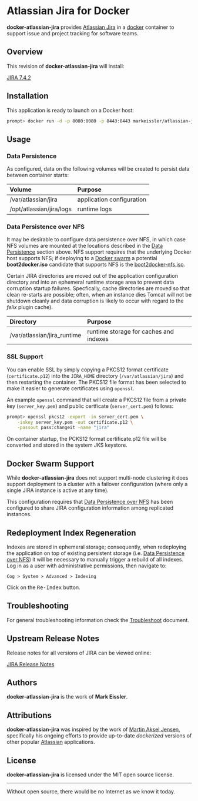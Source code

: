 # Atlassian Jira for Docker

__docker-atlassian-jira__ provides [Atlassian Jira](https://www.atlassian.com/software/jira) in a [docker](https://www.docker.com/)
container to support issue and project tracking for software teams.

## Overview

This revision of __docker-atlassian-jira__ will install:

[JIRA 7.4.2](https://confluence.atlassian.com/jirasoftware/issues-resolved-in-7-4-2-933080164.html)

## Installation

This application is ready to launch on a Docker host:

```sh
prompt> docker run -d -p 8080:8080 -p 8443:8443 markeissler/atlassian-jira:latest
```

## Usage

<a name="data-persistence"></a>

### Data Persistence

As configured, data on the following volumes will be created to persist data between container starts:

| Volume | Purpose                                                    |
|:-------|:-----------------------------------------------------------|
| /var/atlassian/jira                     | application configuration |
| /opt/atlassian/jira/logs                | runtime logs              |

<a name="data-persistence-nfs"></a>

### Data Persistence over NFS

It may be desirable to configure data persistence over NFS, in which case NFS volumes are mounted at the locations
described in the [Data Persistence](#data-persistence) section above. NFS support requires that the underlying Docker
host supports NFS; if deploying to a [Docker swarm](https://docs.docker.com/engine/swarm/) a potential __boot2docker.iso__
candidate that supports NFS is the [boot2docker-nfs.iso](https://github.com/markeissler/boot2docker-nfs).

Certain JIRA directories are moved out of the application configuration directory and into an ephemeral runtime storage
area to prevent data corruption startup failures. Specfically, cache directories are moved so that clean re-starts
are possible; often, when an instance dies Tomcat will not be shutdown cleanly and data corruption is likely to occur
with regard to the _felix_ plugin cache).

| Directory | Purpose                                                    |
|:----------|:-----------------------------------------------------------|
| /var/atlassian/jira_runtime   | runtime storage for caches and indexes |

### SSL Support

You can enable SSL by simply copying a PKCS12 format certificate (`certificate.p12`) into the `JIRA_HOME` directory
(`/var/atlassian/jira`) and then restarting the container. The PKCS12 file format has been selected to make it easier to
generate certificates using `openssl`.

An example `openssl` command that will create a PKCS12 file from a private key (`server_key.pem`) and public certficate
(`server_cert.pem`) follows:

```sh
prompt> openssl pkcs12 -export -in server_cert.pem \
    -inkey server_key.pem -out certificate.p12 \
    -passout pass:changeit -name "jira"
```

On container startup, the PCKS12 format certificate.p12 file will be converted and stored in the system JKS keystore.

## Docker Swarm Support

While __docker-atlassian-jira__ does not support multi-node clustering it does support deployment to a cluster with a
failover configuration (where only a single JIRA instance is active at any time).

This configuration requires that [Data Persistence over NFS](#data-persistence-nfs) has been configured to share JIRA
configuration information among replicated instances.

## Redeployment Index Regeneration

Indexes are stored in ephemeral storage; consequently, when redeploying the application on top of existing persistent
storage (i.e. [Data Persistence over NFS](#data-persistence-nfs)) it will be necessary to manually trigger a rebuild of
all indexes. Log in as a user with administrative permissions, then navigate to:

`Cog > System > Advanced > Indexing`

Click on the <kbd>Re-Index</kbd> button.

## Troubleshooting

For general troubleshooting information check the [Troubleshoot](troubleshoot.md) document.

## Upstream Release Notes

Release notes for all versions of JIRA can be viewed online:

[JIRA Release Notes](https://confluence.atlassian.com/jirasoftware/jira-software-release-notes-776821069.html)

## Authors

__docker-atlassian-jira__ is the work of __Mark Eissler__.

## Attributions

__docker-atlassian-jira__ was inspired by the work of [Martin Aksel Jensen](https://github.com/cptactionhank),
specifically his ongoing efforts to provide up-to-date _dockerized_ versions of other popular [Atlassian](https://www.atlassian.com/)
applications.

## License

__docker-atlassian-jira__ is licensed under the MIT open source license.

---
Without open source, there would be no Internet as we know it today.
